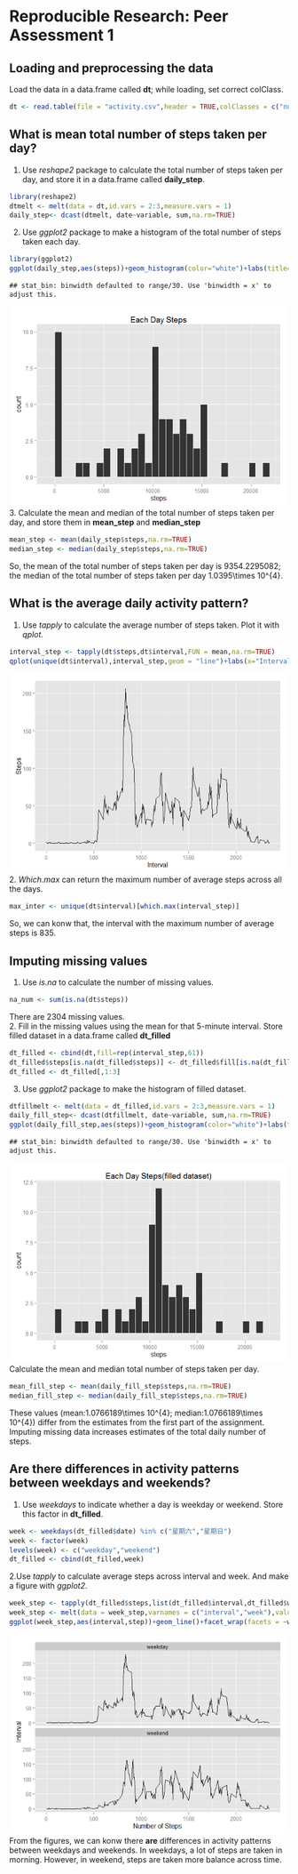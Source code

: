 # Reproducible Research: Peer Assessment 1


## Loading and preprocessing the data
Load the data in a data.frame called **dt**; while loading, set correct colClass.

```r
dt <- read.table(file = "activity.csv",header = TRUE,colClasses = c("numeric","Date","numeric"),sep = ",")
```

## What is mean total number of steps taken per day?
1. Use *reshape2* package to calculate the total number of steps taken per day, and store it in a data.frame called **daily_step**.

```r
library(reshape2)
dtmelt <- melt(data = dt,id.vars = 2:3,measure.vars = 1)
daily_step<- dcast(dtmelt, date~variable, sum,na.rm=TRUE)
```
2. Use *ggplot2* package to make a histogram of the total number of steps taken each day.

```r
library(ggplot2)
ggplot(daily_step,aes(steps))+geom_histogram(color="white")+labs(title="Each Day Steps")
```

```
## stat_bin: binwidth defaulted to range/30. Use 'binwidth = x' to adjust this.
```

![](PA1_template_files/figure-html/unnamed-chunk-3-1.png) 
3. Calculate the mean and median of the total number of steps taken per day, and store them in **mean_step** and **median_step**

```r
mean_step <- mean(daily_step$steps,na.rm=TRUE)
median_step <- median(daily_step$steps,na.rm=TRUE)
```
So, the mean of the total number of steps taken per day is 9354.2295082;  
the median of the total number of steps taken per day 1.0395\times 10^{4}.

## What is the average daily activity pattern?
1. Use *tapply* to calculate the average number of steps taken. Plot it with *qplot*.

```r
interval_step <- tapply(dt$steps,dt$interval,FUN = mean,na.rm=TRUE)
qplot(unique(dt$interval),interval_step,geom = "line")+labs(x="Interval",y="Steps")
```

![](PA1_template_files/figure-html/unnamed-chunk-5-1.png) 
2. *Which.max* can return the maximum number of average steps across all the days.

```r
max_inter <- unique(dt$interval)[which.max(interval_step)]
```
So, we can konw that, the interval with the maximum number of average steps is 835.

## Imputing missing values
1. Use *is.na* to calculate the number of missing values.

```r
na_num <- sum(is.na(dt$steps))
```
There are 2304 missing values.  
2. Fill in the missing values using the mean for that 5-minute interval. Store filled dataset in a data.frame called **dt_filled**

```r
dt_filled <- cbind(dt,fill=rep(interval_step,61))
dt_filled$steps[is.na(dt_filled$steps)] <- dt_filled$fill[is.na(dt_filled$steps)]
dt_filled <- dt_filled[,1:3]
```
3. Use *ggplot2* package to make the histogram of filled dataset.

```r
dtfillmelt <- melt(data = dt_filled,id.vars = 2:3,measure.vars = 1)
daily_fill_step<- dcast(dtfillmelt, date~variable, sum,na.rm=TRUE)
ggplot(daily_fill_step,aes(steps))+geom_histogram(color="white")+labs(title="Each Day Steps(filled dataset)")
```

```
## stat_bin: binwidth defaulted to range/30. Use 'binwidth = x' to adjust this.
```

![](PA1_template_files/figure-html/unnamed-chunk-9-1.png) 
Calculate the mean and median total number of steps taken per day.

```r
mean_fill_step <- mean(daily_fill_step$steps,na.rm=TRUE)
median_fill_step <- median(daily_fill_step$steps,na.rm=TRUE)
```
These values (mean:1.0766189\times 10^{4}; median:1.0766189\times 10^{4}) differ from the estimates from the first part of the assignment. Imputing missing data increases estimates of the total daily number of steps.

## Are there differences in activity patterns between weekdays and weekends?
1. Use *weekdays* to indicate whether a day is weekday or weekend. Store this factor in **dt_filled**.

```r
week <- weekdays(dt_filled$date) %in% c("星期六","星期日")
week <- factor(week)
levels(week) <- c("weekday","weekend")
dt_filled <- cbind(dt_filled,week)
```
2.Use *tapply* to calculate average steps across interval and week. And make a figure with *ggplot2*.

```r
week_step <- tapply(dt_filled$steps,list(dt_filled$interval,dt_filled$week),mean,na.rm=TRUE)
week_step <- melt(data = week_step,varnames = c("interval","week"),value.name = "step")
ggplot(week_step,aes(interval,step))+geom_line()+facet_wrap(facets = ~week,nrow=2)+labs(x="Number of Steps",y="Interval")
```

![](PA1_template_files/figure-html/unnamed-chunk-12-1.png) 
From the figures, we can konw there **are** differences in activity patterns between weekdays and weekends. In weekdays, a lot of steps are taken in morning. However, in weekend, steps are taken more balance across time.
